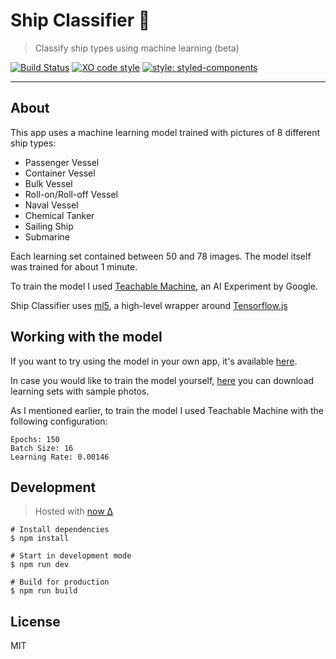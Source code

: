 # Ship Classifier 🚢

> Classify ship types using machine learning (beta)

[![Build Status](https://travis-ci.org/xxczaki/ship-classifier.svg?branch=master)](https://travis-ci.org/xxczaki/ship-classifier)
[![XO code style](https://img.shields.io/badge/code_style-XO-5ed9c7.svg)](https://github.com/xojs/xo)
[![style: styled-components](https://img.shields.io/badge/style-%F0%9F%92%85%20styled--components-orange.svg?colorB=daa357&colorA=db748e)](https://github.com/styled-components/styled-components)

---

## About

This app uses a machine learning model trained with pictures of 8 different ship types:

- Passenger Vessel
- Container Vessel
- Bulk Vessel
- Roll-on/Roll-off Vessel
- Naval Vessel
- Chemical Tanker
- Sailing Ship
- Submarine

Each learning set contained between 50 and 78 images. The model itself was trained for about 1 minute.

To train the model I used [Teachable Machine](https://teachablemachine.withgoogle.com/), an AI Experiment by Google.

Ship Classifier uses [ml5](https://ml5js.org/), a high-level wrapper around [Tensorflow.js](https://www.tensorflow.org/js)

## Working with the model

If you want to try using the model in your own app, it's available [here](https://github.com/xxczaki/ship-classifier/tree/master/public/model).

In case you would like to train the model yourself, [here](https://ln2.sync.com/dl/956e0cd70/vxkbdr9r-c5cyjkt2-7f5vg3tt-7wqqfpdx) you can download learning sets with sample photos.

As I mentioned earlier, to train the model I used Teachable Machine with the following configuration:

```
Epochs: 150
Batch Size: 16
Learning Rate: 0.00146
```

## Development

> Hosted with [now Δ](https://zeit.com/now)

```
# Install dependencies
$ npm install

# Start in development mode
$ npm run dev

# Build for production
$ npm run build
```


## License

MIT
